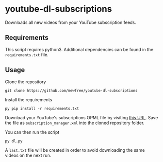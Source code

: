 # youtube-dl-subscriptions

Downloads all new videos from your YouTube subscription feeds.


## Requirements

This script requires python3. Additional dependencies can be found in the `requirements.txt` file.


## Usage

Clone the repository

    git clone https://github.com/mewfree/youtube-dl-subscriptions

Install the requirements

    py pip install -r requirements.txt

Download your YouTube's subscriptions OPML file by visiting [this URL](https://www.youtube.com/subscription_manager?action_takeout=1). Save the file as `subscription_manager.xml` into the cloned repository folder.

You can then run the script

    py dl.py

A `last.txt` file will be created in order to avoid downloading the same videos on the next run.
